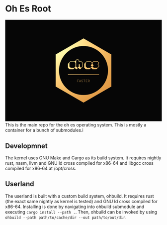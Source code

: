 # Oh Es Root
![Banner](logo.png)
This is the main repo for the oh es operating system. This is mostly a container for a bunch of submodules.i
## Developmnet
The kernel uses GNU Make and Cargo as its build system. It requires nightly rust, nasm, llvm and GNU ld cross compiled for x86-64 and libgcc cross compiled for x86-64 at /opt/cross.
## Userland
The userland is built with a custom build system, ohbuild. It requires rust (the exact same nightly as kernel is tested) and GNU ld cross compiled for x86-64. Installing is done by navigating into ohbuild submodule and executing `cargo install --path .`. Then, ohbuild can be invoked by using `ohbuild --path path/to/cache/dir --out path/to/out/dir`.
